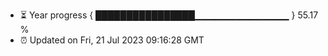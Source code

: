 - ⏳ Year progress { ████████████████▁▁▁▁▁▁▁▁▁▁▁▁▁▁ } 55.17 %
- ⏰ Updated on Fri, 21 Jul 2023 09:16:28 GMT

